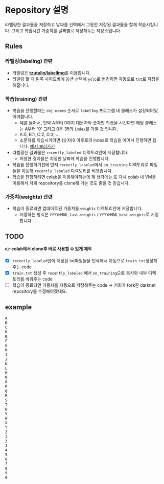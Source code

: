 # Repository 설명
라벨링한 결과물을 저장하고 날짜를 선택해서 그동안 저장된 결과물을 함께 학습시킵니다. 그리고 학습시킨 가중치를 날짜별로 저장해두는 저장소입니다. 

## Rules
### 라벨링(labeling) 관련
- 라벨링은 [**tzutalin/labelImg**](https://github.com/tzutalin/labelImg)를 이용합니다.
- 라벨링 할 때 왼쪽 사이드바에 옵션 선택에 `yolo`로 변경하면 자동으로 `txt`로 저장을 해줍니다.
### 학습(training) 관련
- 학습을 진행할때는 `obj.names` 순서로 `labelImg` 프로그램 내 클래스가 설정되어있어야합니다.
  - 예를 들어서, 만약 A부터 0까지 대문자와 숫자만 학습을 시킨다면 해당 클래스는 A부터 '0' 그리고 0은 35의 `index`를 가질 것 입니다.
  - A:0, B:1, C:2, D:3, ...
  - 소문자를 학습시키려면 (숫자)0 이후로의 index로 학습을 이어서 진행하면 됩니다. [예시 보러가기](#example)
- 라벨링한 결과물은 `recently_labeled` 디렉토리안에 저장합니다.
  - 저장한 결과물은 지정한 날짜에 학습을 진행합니다.
- 학습을 진행하기전에 먼저 `recently_labeled`에서 `on_training` 디렉토리로 파일들을 이동해 `recently_labeled` 디렉토리를 비워줍니다.
- 학습을 진행하려면 colab을 이용해야하는데 제 생각에는 또 다시 colab 내 VM을 이용해서 저희 repository를 clone해 가는 것도 좋을 것 같습니다.
### 가중치(weights) 관련
- 학습이 종료되면 업데이트된 가중치를 `weights` 디렉토리안에 저장합니다.
  - 저장하는 형식은 `YYYYMMDD_last.weights` / `YYYYMMDD_best.weights`로 저장합니다.

## TODO
**👉 colab에서 clone후 바로 사용할 수 있게 제작**
- [x] `recently_labeled`안에 저장된 txt파일들을 인식해서 자동으로 `train.txt`생성해주는 code 
- [x] `train.txt` 생성 후 `recently_labeled` 에서 `on_training`으로 복사와 내부 디렉토리를 비워주는 code
- [ ] 학습이 종료되면 가중치를 자동으로 저장해주는 code → 저희가 fork한 darknet repository를 수정해야겠네요.

## example
``` bash
A
B
C
D
E
F
G
H
I
J
K
L
M
N
O
P
Q
R
S
T
U
V
W
X
Y
Z
1
2
3
4
5
6
7
8
9
0
```